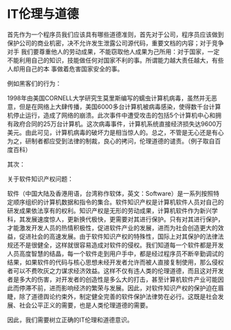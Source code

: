 # IT伦理与道德
首先作为一个程序员我们应该具有哪些道德准则，首先对于公司，程序员应该做到保护公司的商业机密，决不允许发生泄露公司源代码，重要文档的内容；对于竞争对手
 我们要尊重他人的劳动成果，不能窃取他人成果为己所用：对于国家，一定不能利用自己的知识，技能做任何对国家不利的事。所谓能力越大责任越大，有些人却用自己的本
 事做着危害国家安全的事。
 
 例如黑客们的行为：

 1998年由美国CORNELL大学研究生莫里斯编写的蠕虫计算机病毒，虽然并无恶意，但是在网络上大肆传播，美国6000多台计算机被病毒感染，使得数千台计算机停止运行，造成了网络的崩溃。此次事件中遭受攻击的包括5个计算机中心和拥有政府合同的25万台计算机。这次病毒事件，计算机系统直接经济损失达9600万美元。由此可见，计算机病毒的破坏力是相当惊人的。总之，不管是无心还是有心为之，研制者都应受到法律的制裁，良心的拷问，伦理道德的谴责。（例子取自百度百科）

 其次：　

 关于软件知识产权问题：
 
 软件（中国大陆及香港用语，台湾称作软体，英文：Software）是一系列按照特定顺序组织的计算机数据和指令的集合。软件知识产权是计算机软件人员对自己的研发成果依法享有的权利。知识产权是无形的劳动成果，计算机软件作为新兴学科，其发展速度惊人，更新换代极快，更需要对其进行保护。只有对其进行保护，才能激发开发人员的热情积极性，促进软件产业的发展，进而为社会创造更大的效益，促进社会的高速发展。由于软件知识产权的特殊性，国际上对其保护的法律法规还不是很健全，这样就很容易造成对软件的侵权。我们知道每一个软件都是开发人员高度智慧的结晶，每一个软件走到用户手中，都是经过程序员不断辛勤调试的结果，如果软件的代码与核心思想未经开发者允许而被人直接复制使用，那么侵权者可以不费吹灰之力谋求经济效益。这样不仅有违人类的伦理道德，而且这对开发者是多大的伤害，对开发者的创造性是多么大的打击，甚至计算机软件产业可能因此而停滞不前，进而影响经济的繁荣与发展。因此，对软件知识产权的保护迫在眉睫，除了道德舆论约束外，制定健全完善的软件保护法律势在必行。这既是社会发展、社会公平正义的需要，也是人类伦理道德的需要。 

因此，我们需要树立正确的IT伦理和道德意识。
